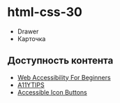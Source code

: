 # html-css-30

- Drawer
- Карточка

## Доступность контента

- [Web Accessibility For Beginners](https://www.digitalocean.com/community/tutorials/web-accessibility-for-beginners)
- [A11YTIPS](https://www.a11ytips.dev/)
- [Accessible Icon Buttons](https://www.sarasoueidan.com/blog/accessible-icon-buttons/)
